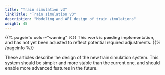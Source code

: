 ```yaml
---
title: "Train simulation v3"
linkTitle: "Train simulation v3"
description: "Modeling and API design of train simulations"
weight: 45
---
```


{{% pageinfo color="warning" %}}
This work is pending implementation, and has not yet been adjusted to
reflect potential required adjustments.
{{% /pageinfo %}}

These articles describe the design of the new train simulation system.
This system should be simpler and more stable than the current one, 
and should enable more advanced features in the future. 
